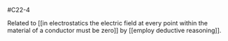 #C22-4

Related to [[in electrostatics the electric field at every point within the material of a conductor must be zero]] by [[employ deductive reasoning]].